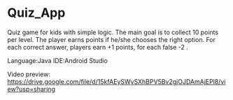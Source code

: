 # Quiz_App

Quiz game for kids with simple logic. The main goal is to collect 10 points per level. The player earns points if he/she chooses the right option.
For each correct answer, players earn +1 points, for each false -2 .

Language:Java
IDE:Android Studio

Video preview: https://drive.google.com/file/d/15kfAEySWySXhBPV5Bv2gjOJDAmAjEPl8/view?usp=sharing

